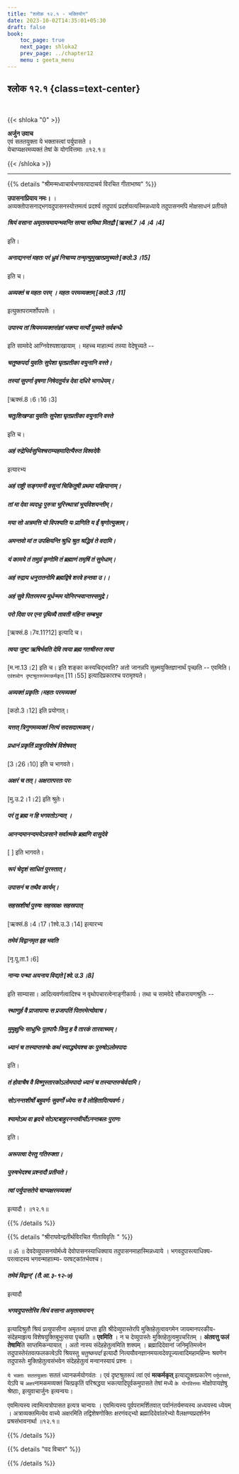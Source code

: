 ```yaml
---
title: "श्लोक १२.१ - भक्तियोग"
date: 2023-10-02T14:35:01+05:30
draft: false
book:
    toc_page: true
    next_page: shloka2
    prev_page: ../chapter12
    menu : geeta_menu
---
```




## श्लोक १२.१ {class=text-center}

<br/>

{{< shloka  "0"  >}}

**अर्जुन उवाच**  
एवं सततयुक्ता ये भक्तास्त्वां पर्युपासते ।  
येचाप्यक्षरमव्यक्तं तेषां के योगवित्तमाः ॥१२.१॥  

{{< /shloka >}}

---


{{% details "श्रीमन्मध्वाचार्यभगवत्पादाचर्य विरचित  गीताभाष्य" %}}

**उपासनाप्रियाय नमः।** ।   
अव्यक्तोपासनाद्भगवदुपासनस्योत्तमत्वं प्रदर्श्य तदुपायं प्रदर्शयत्यस्मिन्नध्याये 
तदुपासनमपि मोक्षसाधनं प्रतीयते  
##### श्रियं वसाना अमृतत्वमायन्भवन्ति सत्या समिथा मितद्रौ [ऋक्सं.7।4।4।4] 
इति।   
##### अनाद्यनन्तं महतः परं ध्रुवं निचाय्य तन्मृत्युमुखात्प्रमुच्यते [कठो.3।15] 
इति च।   
##### अव्यक्तं च महतः परम् । महतः परमव्यक्तम् [कठो.3।11] 
इत्युक्तपरामर्शोपपत्तेः । 
##### उपास्य तां श्रियमव्यक्तसंज्ञां भक्त्या मर्त्यो मुच्यते सर्वबन्धैः 
इति सामवेदे आग्निवेश्यशाखायाम् । महच्च माहात्म्यं तस्या वेदेषूच्यते -- 
##### चतुष्कपर्दा युवतिः सुपेशा घृतप्रतीका वयुनानि वस्ते।  
##### तस्यां सुपर्णा वृषणा निषेदतुर्यत्र देवा दधिरे भागधेयम्। 
[ऋक्सं.8।6।16।3] 
##### चतुःशिखण्डा युवतिः सुपेशा घृतप्रतीका वयुनानि वस्ते   
इति च। 
##### अहं रुद्रेभिर्वसुभिश्चराम्यहमादित्यैरुत विश्वदेवैः 
इत्यारभ्य 
##### अहं राष्ट्री सङ्गमनी वसूनां चिकितुषी प्रथमा यज्ञियानाम्। 
##### तां मा देवा व्यदधुः पुरुत्रा भूरिस्थात्रां भूर्यावेशयन्तीम्। 
##### मया सो अन्नमत्ति यो विपश्यति यः प्राणिति य ईं श्रृणोत्युक्तम्। 
##### अमन्तवो मां त उपक्षियन्ति श्रुधि श्रुत श्रद्धिवं ते वदामि। 
##### यं कामये तं तमुग्रं कृणोमि तं ब्रह्माणं तमृषिं तं सुमेधाम्। 
##### अहं रुद्राय धनुरातनोमि ब्रह्मद्विषे शरवे हन्तवा उ।।
##### अहं सुवे पितरमस्य मूर्धन्मम योनिरप्स्वान्तस्समुद्रे। 
##### परो दिवा पर एना पृथिव्यै तावती महिना सम्बभूव 
[ऋक्सं.8।7व.11?12] इत्यादि च। 
##### त्वया जुष्ट ऋषिर्भवति देवि त्वया ब्रह्म गतश्रीरुत त्वया 
[म.ना.13।2] इति च। इति शङ्का कस्यचिद्भवति? अतो जानन्नपि सूक्ष्मयुक्तिज्ञानार्थं पृच्छति -- एवमिति। `एवंशब्देन दृष्टश्रुतरूपंमत्कर्मकृत्` [11।55] इत्यादिप्रकारश्च परामृश्यते। 
##### अव्यक्तं प्रकृतिः।महतः परमव्यक्तं 
[कठो.3।12] इति प्रयोगात्।
##### यत्तत् त्रिगुणमव्यक्तं नित्यं सदसदात्मकम्।
##### प्रधानं प्रकृतिं प्राहुरविशेषं विशेषवत् 
[3।26।10] इति च भागवते।  
##### अक्षरं च तत्। अक्षरात्परतः परः 
[मु.उ.2।1।2] इति श्रुतेः। 
##### परं तु ब्रह्म न हि भगवतोऽन्यत् । 
##### आनन्दमानन्दमयेऽवसाने सर्वात्मके ब्रह्मणि वासुदेवे 
[ ] इति भागवते। 
##### रूपं चेदृशं साधितं पुरस्तात्। 
##### उपासनं च तथैव कार्यम्। 
##### सहस्रशीर्षा पुरुषः सहस्राक्षः सहस्रपात् 
[ऋक्सं.8।4।17।1श्वे.उ.3।14] इत्यारभ्य 
##### तमेवं विद्वानमृत इह भवति 
[नृ.पू.ता.1।6] 
##### नान्यः पन्था अयनाय विद्यते [श्वे.उ.3।8] 
इति साम्यासा। आदित्यवर्णत्वादिश्च न वृथोपचारत्वेनाङ्गीकार्यः। 
तथा च सामवेदे सौकरायणश्रुतिः -- 
##### स्थाणुर्ह वै प्राजापत्यः स प्रजापतिं पितरमेत्योवाच। 
##### मुमुक्षुभिः साधुभिः पूतपापैः किमु ह वै तारकं तारवाच्यम्। 
##### ध्यानं च तस्याप्तरुचेः कथं स्याद्ध्येयश्च कः पुरुषोऽलोमपादः 
इति। 
##### तं होवाचैष वै विष्णुस्तारकोऽलोमपादो ध्यानं च तस्याप्तरुचेर्वदामि। 
##### सोऽनन्तशीर्षो बहुवर्णः सुवर्णो ध्येयः स वै लोहितादित्यवर्णः। 
##### श्यामोऽथ वा हृदये सोऽष्टबाहुरनन्तवीर्योऽनन्तबलः पुराणः 
इति। 
##### अरूपत्वा देस्तु गतिरुक्ता। 
##### पुरुषभेदश्च प्रश्नादौ प्रतीयते। 
##### त्वां पर्युपासतेये चाप्यक्षरमव्यक्तं 
इत्यादौ। ॥१२.१॥ 

{{% /details %}}



{{% details "श्रीराघवेन्द्रतीर्थविरचित गीताविवृतिः " %}}


॥ ॐ ॥ देवदेव्युपासनयोर्मध्ये देवोपासनस्याधिक्याय 
तदुपासनमाहास्मिन्नध्याये । भगवदुपास्त्याधिक्य- 
परत्वादस्य भगवन्माहात्म्य- परषट्कांतर्भवश्च। 
##### तमेवं विद्वान्‌' (तै.आ.३-१२-७) 
इत्यादौ 
##### भगवदुपास्तेरिव श्रियं वसाना अमृतत्वमायन्‌ 
इत्यादिश्रुतौ श्रियं प्रत्युपासीना अमृतत्वं प्राप्ता
इति श्रीदेव्युपास्तेरपि मुक्तिहेतुत्वावगमेन जायमानपरकीय- 
संदेहमाहृत्य विशेषयुक्तिबुभुत्सया पृच्छति ॥ **एवमिति** । 
न च देव्युपास्तेः मुक्तिहेतुत्वमुपचरितम्‌ । 
**अंतवत्तु फलं तेषामि**ति साप्तमिकन्यायात्‌ । 
अतो नास्य संदेहहेतुत्वमिति शक्यम्‌ । 
ब्रह्मादिदेवानां जनिमृतिमत्त्वेन तदुपास्तेरंतवत्फलकत्वेऽपि 
श्रियस्तु *चतुष्कपर्दा* इत्यादौ
नित्ययौवनज्ञानमयत्वदेवपूज्यत्वादिमहामहिम्नः श्रवणेन 
तदुपास्तेः मुक्तिहेतुत्वसंभवेन संदेहहेतुत्वं मन्वानस्यायं 
प्रश्नः ।   

`ये भक्ताः सततयुक्ताः` सततं
ध्यानकर्मयोगवंतः । एवं दृष्टश्रुतरूपं त्वां एवं 
**मत्कर्मकृत्‌** इत्याद्युक्तप्रकारेण 
`पर्युपासते`, येऽपि च `अक्षर`नामकमव्यक्तं 
चित्प्रकृतिं परिश्रद्धया 
भकत्यादिपूर्वकमुपासते तेषां मध्ये `के योगवित्तमाः` 
मोक्षोपायज्ञेषु श्रेष्ठाः,
इत्युवाचार्जुनः  इत्यन्वयः।   

एवमित्यस्य त्वामित्यत्रोपासत 
इत्यत्र चान्वयः । एवमित्यस्य 
पूर्वपरामर्शितवात् पर्वानंतर्यमप्यस्य अध्ययस्य ध्येयम्‌ । 
अत्राव्यक्तमित्येव वाच्ये अक्षरमिति तद्विशेषणोक्तिः 
क्षरणंवद्‌भ्यो ब्रह्मादिदेवांतरेभ्यो 
वैलक्षण्यप्रदर्शनेन प्रश्रसंभावनार्था ॥१२.१॥

{{% /details %}}



{{% details "पद विचार" %}}


{{% /details %}}
